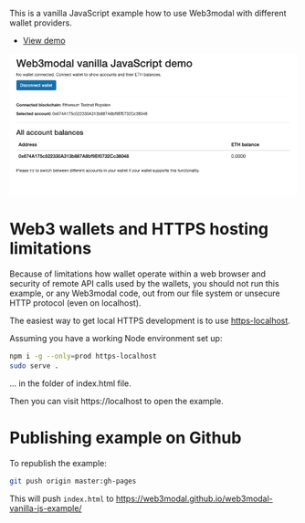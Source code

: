 This is a vanilla JavaScript example how to use Web3modal with different wallet providers.

* [View demo](https://web3modal.github.io/web3modal-vanilla-js-example/)

![screenshot](./screenshot.png)

# Web3 wallets and HTTPS hosting limitations

Because of limitations how wallet operate within a web browser
and security of remote API calls used by the wallets,
you should not run this example, or any Web3modal code,
out from our file system or unsecure HTTP protocol
(even on localhost).

The easiest way to get local HTTPS development
is to use [https-localhost](https://github.com/daquinoaldo/https-localhost).

Assuming you have a working Node environment set up:

```sh
npm i -g --only=prod https-localhost
sudo serve .
```

... in the folder of index.html file.

Then you can visit https://localhost to open the example.

# Publishing example on Github

To republish the example:

```sh
git push origin master:gh-pages
```

This will push `index.html` to https://web3modal.github.io/web3modal-vanilla-js-example/

